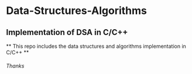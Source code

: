 # Data-Structures-Algorithms
## Implementation of DSA in C/C++

** This repo includes the data structures and algorithms implementation in C/C++ **
###### Thanks
